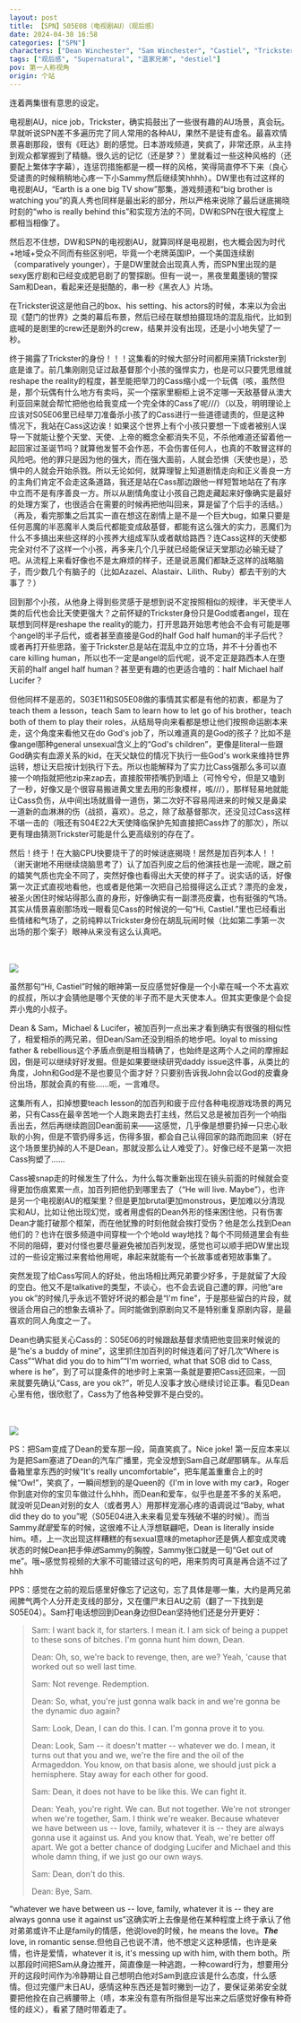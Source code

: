 ```yaml
---
layout: post
title: 【SPN】S05E08（电视剧AU）（观后感）
date: 2024-04-30 16:58
categories: ["SPN"]
characters: ["Dean Winchester", "Sam Winchester", "Castiel", "Trickster", "Gabriel"]
tags: ["观后感", "Supernatural", "温家兄弟", "destiel"]
pov: 第一人称视角
origin: 个站
---
```


连着两集很有意思的设定。

电视剧AU，nice job，Trickster，确实捣鼓出了一些很有趣的AU场景，真会玩。早就听说SPN差不多遍历完了同人常用的各种AU，果然不是徒有虚名。最喜欢情景喜剧那段，很有《旺达》剧的感觉。日本游戏频道，笑疯了，非常还原，从主持到观众都掌握到了精髓。很久远的记忆（还是梦？）里就看过一些这种风格的（还要配上繁体字字幕），连惩罚措施都是一模一样的风格，笑得简直停不下来（良心受谴责的时候稍稍地心疼一下小Sammy然后继续笑hhhh）。DW里也有过这样的电视剧AU，“Earth is a one big TV show”那集，游戏频道和“big brother is watching you”的真人秀也同样是最出彩的部分，所以严格来说除了最后谜底揭晓时刻的“who is really behind this”和实现方法的不同，DW和SPN在很大程度上都相当相像了。

然后忍不住想，DW和SPN的电视剧AU，就算同样是电视剧，也大概会因为时代+地域+受众不同而有些区别吧，毕竟一个老牌英国IP，一个美国连续剧（comparatively younger），于是DW里就会出现真人秀，而SPN里出现的是sexy医疗剧和已经变成肥皂剧了的警探剧。但有一说一，黑夜里戴墨镜的警探Sam和Dean，看起来还是挺酷的，串一秒《黑衣人》片场。

在Trickster说这是他自己的box、his setting、his actors的时候，本来以为会出现《楚门的世界》之类的幕后布景，然后已经在联想拍摄现场的混乱指代，比如到底喊的是剧里的crew还是剧外的crew，结果并没有出现，还是小小地失望了一秒。

终于揭露了Trickster的身份！！！这集看的时候大部分时间都用来猜Trickster到底是谁了。前几集刚刚见证过敌基督那个小孩的强悍实力，也是可以只要凭思维就reshape the reality的程度，甚至能把举刀的Cass缩小成一个玩偶（咳，虽然但是，那个玩偶有什么地方有卖吗，买一个摆家里橱柜上说不定哪一天敌基督从澳大利亚回来就会帮忙把他也给我变成一个完全体的Cass了呢///）（以及，明明理论上应该对S05E06里已经举刀准备杀小孩了的Cass进行一些道德谴责的，但是这种情况下，我站在Cass这边诶！如果这个世界上有个小孩只要想一下或者被别人误导一下就能让整个天堂、天使、上帝的概念全都消失不见，不杀他难道还留着他一起回家过圣诞节吗？就算他发誓不会作恶，不会伤害任何人，也真的不敢冒这样的风险吧。他的罪只是因为他的强大，而在强大面前，人就会恐惧（天使也是），恐惧中的人就会开始杀戮。所以无论如何，就算理智上知道剧情走向和正义善良一方的主角们肯定不会走这条道路，我还是站在Cass那边跟他一样短暂地站在了有序中立而不是有序善良一方。所以从剧情角度让小孩自己跑走藏起来好像确实是最好的处理方案了，也很适合在需要的时候再把他叫回来，算是留了个后手的活结。）（再及，看完那集之后其实一直在想这在剧情上是不是一个巨大bug，如果只要是任何恶魔的半恶魔半人类后代都能变成敌基督，都能有这么强大的实力，恶魔们为什么不多搞出来些这样的小孩养大组成军队或者献给路西？连Cass这样的天使都完全对付不了这样一个小孩，再多来几个几乎就已经能保证天堂那边必输无疑了吧。从流程上来看好像也不是太麻烦的样子，还是说恶魔们都缺乏这样的战略脑子，而少数几个有脑子的（比如Azazel、Alastair、Lilith、Ruby）都去干别的大事了？）

回到那个小孩，从他身上得到些灵感于是想到说不定按照相似的规律，半天使半人类的后代也会比天使更强大？之前怀疑的Trickster身份只是God或者angel，现在联想到同样是reshape the reality的能力，打开思路开始思考他会不会有可能是哪个angel的半子后代，或者甚至直接是God的half God half human的半子后代？或者再打开些思路，鉴于Trickster总是站在混乱中立的立场，并不十分善也不care killing human，所以也不一定是angel的后代呢，说不定正是路西本人在堕天前的half angel half human？甚至更有趣的也更适合嗑的：half Michael half Lucifer？

但他同样不是恶的，S03E11和S05E08做的事情其实都是有他的初衷，都是为了teach them a lesson，teach Sam to learn how to let go of his brother，teach both of them to play their roles，从结局导向来看都是想让他们按照命运剧本来走，这个角度来看他又在do God's job了，所以难道真的是God的孩子？比如不是像angel那种general unsexual含义上的“God's children”，更像是literal一些跟God确实有血源关系的kid，在天父缺位的情况下执行一些God's work来维持世界运转，想让天启按计划执行下去。所以也能解释为了实力比Cass强那么多可以直接一个响指就把他zip来zap去，直接胶带捂嘴扔到墙上（可怜兮兮，但是又嗑到了一秒，好像又是个很容易搬进黄文里去用的形象模样，咳///），那样轻易地就能让Cass负伤，从中间出场就眉骨一道伤，第二次好不容易闯进来的时候又是鼻梁一道新的血淋淋的伤（战损，喜欢）。总之，除了敌基督那次，还没见过Cass这样不堪一击的（哦还有S04E22大天使降临保护先知直接把Cass炸了的那次），所以更有理由猜测Trickster可能是什么更高级别的存在了。

然后！终于！在大脑CPU快要烧干了的时候谜底揭晓！居然是加百列本人！！（谢天谢地不用继续烧脑思考了）认了加百列皮之后的他演技也是一流呢，跟之前的嬉笑气质也完全不同了，突然好像也看得出大天使的样子了。说实话的话，好像第一次正式直视地看他，也或者是他第一次把自己拾掇得这么正式？漂亮的金发，被圣火困住时候站得那么直的身形，好像确实有一副漂亮皮囊，也有挺强的气场。其实从情景喜剧那场戏一眼看见Cass的时候说的一句“Hi, Castiel.”里也已经看出些情绪和气场了，之前纯粹以Trickster身份在胡乱玩闹时候（比如第二季第一次出场的那个案子）眼神从来没有这么认真吧。

<br><br>
![](/assets/images/SPN/S05/2024-04-30-SPN-0508-1.jpg)
<br>

虽然那句“Hi, Castiel”时候的眼神第一反应感觉好像是一个小辈在喊一个不太喜欢的叔叔，所以才会猜他是哪个天使的半子而不是大天使本人。但其实更像是个会捉弄小鬼的小叔子。

Dean & Sam，Michael & Lucifer，被加百列一点出来才看到确实有很强的相似性了，相爱相杀的两兄弟，但Dean/Sam还没到相杀的地步吧。loyal to missing father & rebellious这个矛盾点倒是相当精确了，也始终是这两个人之间的摩擦起因，倒是可以继续好好发掘。但是如果要继续研究daddy issue这件事，从类比的角度，John和God是不是也要见个面才好？只要别告诉我John会以God的皮囊身份出场，那就会真的有些……呃，一言难尽。

这集所有人，扣掉想要teach lesson的加百列和疲于应付各种电视游戏场景的两兄弟，只有Cass在最辛苦地一个人跑来跑去打主线，然后又总是被加百列一个响指丢出去，然后再继续跑回Dean面前来——这感觉，几乎像是想要扔掉一只忠心耿耿的小狗，但是不管扔得多远，伤得多狠，都会自己认得回家的路而跑回来（好在这个场景里扔掉的人不是Dean，那就没那么让人难受了）。好像已经不是第一次把Cass狗塑了……

Cass被snap走的时候发生了什么，为什么每次重新出现在镜头前面的时候就会变得更加伤痕累累一点，加百列把他扔到哪里去了（“He will live. Maybe”），也许是另一个电视剧AU的框架里？但是更加brutal更加monstrous，更加难以分清现实和AU，比如让他出现幻觉，或者用虚假的Dean外形的怪来困住他，只有伤害Dean才能打破那个框架，而在他犹豫的时刻他就会挨打受伤？他是怎么找到Dean他们的？也许在很多频道中间穿梭一个个地old way地找？每个不同频道里会有些不同的阻碍，要对付怪也要尽量避免被加百列发现，感觉也可以顺手把DW里出现过的一些设定搬过来套给他用呢，串起来就能有一个长故事或者短故事集了。

突然发现了给Cass写同人的好处，他出场相比两兄弟要少好多，于是就留了大段的空白。他又不是talkative的类型，不谈心，也不会去说自己遭的罪，问他“are you ok”的时候几乎永远不管好坏说的都会是“I'm fine”，于是那些留白的片段，就很适合用自己的想象去填补了。同时能做到原剧向又不是特别重复原剧内容，是最喜欢的同人角度之一了。

Dean也确实挺关心Cass的：S05E06的时候跟敌基督求情把他变回来时候说的是“he's a buddy of mine”，这里抓住加百列的时候连着问了好几次“Where is Cass”“What did you do to him”“I'm worried, what that SOB did to Cass, where is he”，到了可以提条件的地步时上来第一条就是要把Cass还回来，一回来就要先确认“Cass, are you ok?”，听见人没事才放心继续讨论正事。看见Dean心里有他，很欣慰了，Cass为了他各种受罪不是白受的。

<br><br>
![](/assets/images/SPN/S05/2024-04-30-SPN-0508-2.jpg)
<br>

PS：把Sam变成了Dean的爱车那一段，简直笑疯了。Nice joke! 第一反应本来以为是把Sam塞进了Dean的汽车广播里，完全没想到Sam自己*就是*那辆车。从车后备箱里拿东西的时候“It's really uncomfortable”，把车尾盖重重合上的时候“Ow!”，笑疯了，一瞬间想到的是Queen的《I'm in love with my car》，Roger你到底对你的宝贝车做过什么hhh，而Dean和爱车，似乎也是差不多的关系吧，就没听见Dean对别的女人（或者男人）用那样宠溺心疼的语调说过“Baby, what did they do to you”呢（S05E04进入未来看见爱车残破不堪的时候）。而当Sammy*就是*爱车的时候，这很难不让人浮想联翩吧，Dean is literally inside him。啧，上一次出现这样糟糕的有sexual意味的metaphor还是俩人都变成灵魂状态的时候Dean把手伸*进*Sammy的胸膛，Sammy张口就是一句“Get out of me”。哦\~感觉剪视频的大家不可能错过这句的吧，用来剪肉可真是再合适不过了hhh

PPS：感觉在之前的观后感里好像忘了记这句，忘了具体是哪一集，大约是两兄弟闹脾气两个人分开走支线的部分，又在僵尸末日AU之前（翻了一下找到是S05E04）。Sam打电话想回到Dean身边但Dean坚持他们还是分开更好：

> Sam: I want back it, for starters. I mean it. I am sick of being a puppet to these sons of bitches. I'm gonna hunt him down, Dean.
>
> Dean: Oh, so, we're back to revenge, then, are we? Yeah, 'cause that worked out so well last time.
>
> Sam: Not revenge. Redemption.
>
> Dean: So, what, you're just gonna walk back in and we're gonna be the dynamic duo again?
>
> Sam: Look, Dean, I can do this. I can. I'm gonna prove it to you.
>
> Dean: Look, Sam -- it doesn't matter -- whatever we do. I mean, it turns out that you and we, we're the fire and the oil of the Armageddon. You know, on that basis alone, we should just pick a hemisphere. Stay away for each other for good.
>
> Sam: Dean, it does not have to be like this. We can fight it.
>
> Dean: Yeah, you're right. We can. But not together. We're not stronger when we're together, Sam. I think we're weaker. Because whatever we have between us -- love, family, whatever it is -- they are always gonna use it against us. And you know that. Yeah, we're better off apart. We got a better chance of dodging Lucifer and Michael and this whole damn thing, if we just go our own ways.
>
> Sam: Dean, don't do this.
>
> Dean: Bye, Sam.

“whatever we have between us -- love, family, whatever it is -- they are always gonna use it against us”这确实听上去像是他在某种程度上终于承认了他对弟弟或许不止是family的情感，他说love的时候，he means the love。***The*** love, in romantic sense.但他自己也说不清，他不想定义这种感情，也许是亲情，也许是爱情，whatever it is, it's messing up with him, with them both。所以那段时间把Sam从身边推开，简直像是一种逃跑，一种coward行为，想要用分开的这段时间作为冷静期让自己想明白他对Sam到底应该是什么态度，什么感情。但过完僵尸末日AU，感情这种东西还是暂时撇到一边了，要保证弟弟安全就要把他拴在自己裤腰带上（啧，本来没有意有所指但是写出来之后感觉好像有种奇怪的歧义），看紧了随时带着走了。
